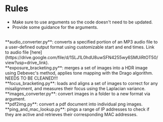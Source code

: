 # Rules
* Make sure to use arguments so the code doesn't need to be updated.
* Provide some guidance for the arguments.
<br />
**audio_converter.py**: converts a specified portion of an MP3 audio file to a user-defined output format using customizable start and end times. Link to audio file [here](https://drive.google.com/file/d/1SLJ1L0hdU8uwSFN4255wy6SMUiRtOT50/view?usp=drive_link).
<br />
**exposure_bracketing.py**: merges a set of images into a HDR image using Debevec's method, applies tone mapping with the Drago algorithm. NEEDS TO BE CLEANED!!!
<br />
**focus_bracketing.py**: loads and aligns a set of images to correct for any misalignment, and measures their focus using the Laplacian variance.
<br />
**images_converter.py**: convert images in a folder to a new format via argument.
<br />
**pdf2img.py**: convert a pdf document into individual png images.
<br />
**ping_and_mac_lookup.py**: pings a range of IP addresses to check if they are active and retrieves their corresponding MAC addresses.
<br />
